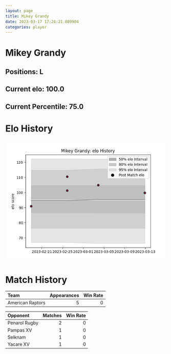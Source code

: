 ```yaml
---  
layout: page  
title: Mikey Grandy  
date: 2023-03-17 17:24:21.809904  
categories: player  
---
```

# Mikey Grandy

## Positions: L

## Current elo: 100.0

## Current Percentile: 75.0

# Elo History


![elo history](history_MikeyGrandy.png)
# Match History


| Team             |   Appearances |   Win Rate |
|:-----------------|--------------:|-----------:|
| American Raptors |             5 |          0 |

| Opponent      |   Matches |   Win Rate |
|:--------------|----------:|-----------:|
| Penarol Rugby |         2 |          0 |
| Pampas XV     |         1 |          0 |
| Selknam       |         1 |          0 |
| Yacare XV     |         1 |          0 |